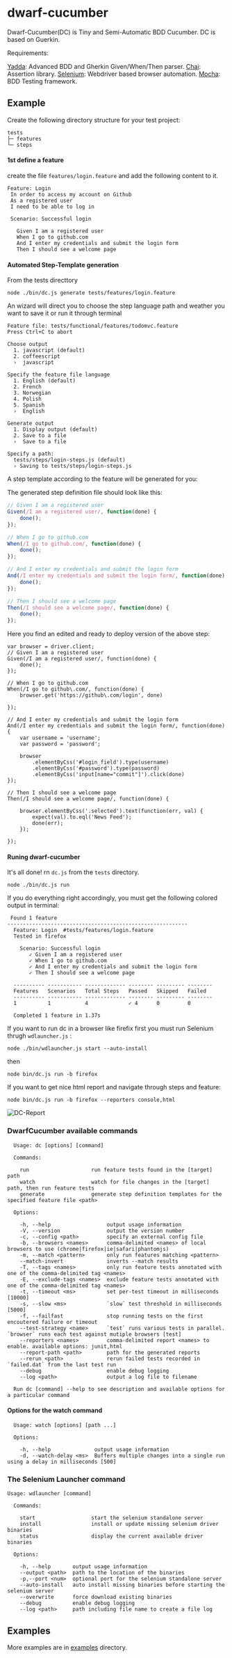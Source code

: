 # dwarf-cucumber
 
Dwarf-Cucumber(DC) is Tiny and Semi-Automatic BDD Cucumber. DC is based on Guerkin.

Requirements:

[Yadda](https://github.com/acuminous/yadda): Advanced BDD and Gherkin Given/When/Then  parser.
[Chai](http://chaijs.com): Assertion library. 
[Selenium](http://docs.seleniumhq.org/projects/webdriver/): Webdriver based browser automation.
[Mocha](http://mochajs.org/): BDD Testing framework.  

## Example

Create the following directory structure for your test project:

```
tests
├─ features
└─ steps
```
#### 1st define a feature

create the file `features/login.feature` and add the following content to it.

 ```
Feature: Login
  In order to access my account on Github
  As a registered user
  I need to be able to log in

  Scenario: Successful login

    Given I am a registered user
    When I go to github.com
    And I enter my credentials and submit the login form
    Then I should see a welcome page

```

#### Automated Step-Template generation

From the tests directtory
```
node ./bin/dc.js generate tests/features/login.feature
```

An wizard will direct you to choose the step language path and weather you want to save it or run it through terminal
```
Feature file: tests/functional/features/todomvc.feature
Press Ctrl+C to abort

Choose output
  1. javascript (default)
  2. coffeescript
  ›  javascript

Specify the feature file language
  1. English (default)
  2. French
  3. Norwegian
  4. Polish
  5. Spanish
  ›  English

Generate output
  1. Display output (default)
  2. Save to a file
  ›  Save to a file

Specify a path:
  tests/steps/login-steps.js (default)
  › Saving to tests/steps/login-steps.js

```
A step template according to the feature will be generated for you:

The generated step definition file should look like this:
```javascript
// Given I am a registered user
Given(/I am a registered user/, function(done) {
    done();
});

// When I go to github.com
When(/I go to github.com/, function(done) {
    done();
});

// And I enter my credentials and submit the login form
And(/I enter my credentials and submit the login form/, function(done) {
    done();
});

// Then I should see a welcome page
Then(/I should see a welcome page/, function(done) {
    done();
});

```
Here you find an edited and ready to deploy version of the above step:

```
var browser = driver.client;
// Given I am a registered user
Given(/I am a registered user/, function(done) {
    done();
});

// When I go to github.com
When(/I go to github\.com/, function(done) {
    browser.get('https://github\.com/login', done)

});

// And I enter my credentials and submit the login form
And(/I enter my credentials and submit the login form/, function(done) {
    var username = 'username';
    var password = 'password';

    browser
        .elementByCss('#login_field').type(username)
        .elementByCss('#password').type(password)
        .elementByCss('input[name="commit"]').click(done)
});

// Then I should see a welcome page
Then(/I should see a welcome page/, function(done) {

    browser.elementByCss('.selected').text(function(err, val) {
        expect(val).to.eql('News Feed');
        done(err);
    });

});
```
#### Runing dwarf-cucumber

It's all done! rn `dc.js`  from the `tests` directory.

```
node ./bin/dc.js run
```

If you do everything right accordingly, you must get the following colored output in terminal:

```
 Found 1 feature
----------------------------------------------------------
  Feature: Login  #tests/features/login.feature
  Tested in firefox

    Scenario: Successful login
       ✓ Given I am a registered user
       ✓ When I go to github.com
       ✓ And I enter my credentials and submit the login form
       ✓ Then I should see a welcome page

  ---------- ----------- ------------- -------- --------- -------- 
  Features   Scenarios   Total Steps   Passed   Skipped   Failed 
  ---------- ----------- ------------- -------- --------- --------
  1          1           4             ✓ 4      0         0      
                                                                  
  Completed 1 feature in 1.37s

```
If you want to run dc in a browser like firefix first you must run Selenium thrugh `wdlauncher.js` :
```
node ./bin/wdlauncher.js start --auto-install
```
then 

```
node bin/dc.js run -b firefox
```
If you want to get nice html report and navigate through steps and feature:

```
node bin/dc.js run -b firefox --reporters console,html
```
![DC-Report](http://www.mah-d.com/vpri/dc.png)

### DwarfCucumber available commands 
```
  Usage: dc [options] [command]

  Commands:

    run                    run feature tests found in the [target] path
    watch                  watch for file changes in the [target] path, then run feature tests
    generate               generate step definition templates for the specified feature file <path>

  Options:

    -h, --help                  output usage information
    -V, --version               output the version number
    -c, --config <path>         specify an external config file
    -b, --browsers <names>      comma-delimited <names> of local browsers to use (chrome|firefox|ie|safari|phantomjs)
    -m, --match <pattern>       only run features matching <pattern>
    --match-invert              inverts --match results
    -T, --tags <names>          only run feature tests annotated with one of the comma-delimited tag <names>
    -E, --exclude-tags <names>  exclude feature tests annotated with one of the comma-delimited tag <names>
    -t, --timeout <ms>          set per-test timeout in milliseconds [10000]
    -s, --slow <ms>             `slow` test threshold in milliseconds [5000]
    -f, --failfast              stop running tests on the first encoutered failure or timeout
    --test-strategy <name>      `test` runs various tests in parallel. `browser` runs each test against mutiple browsers [test]
    --reporters <names>         comma-delimited report <names> to enable. available options: junit,html
    --report-path <path>        path for the generated reports
    --rerun <path>              rerun failed tests recorded in `failed.dat` from the last test run
    --debug                     enable debug logging
    --log <path>                output a log file to filename

  Run dc [command] --help to see description and available options for a particular command

```

#### Options for the watch command
```
  Usage: watch [options] [path ...]

  Options:

    -h, --help              output usage information
    -d, --watch-delay <ms>  Buffers multiple changes into a single run using a delay in milliseconds [500]
```


### The Selenium Launcher command
```
Usage: wdlauncher [command]

  Commands:

    start                  start the selenium standalone server
    install                install or update missing selenium driver binaries
    status                 display the current available driver binaries

  Options:

    -h, --help       output usage information
    --output <path>  path to the location of the binaries
    -p,--port <num>  optional port for the selenium standalone server
    --auto-install   auto install missing binaries before starting the selenium server
    --overwrite      force download existing binaries
    --debug          enable debug logging
    --log <path>     path including file name to create a file log
```

## Examples

More examples are in [examples](./examples) directory.
